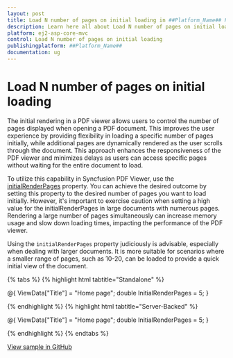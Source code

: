 ```yaml
---
layout: post
title: Load N number of pages on initial loading in ##Platform_Name## Pdfviewer Component
description: Learn here all about Load N number of pages on initial loading in Syncfusion ##Platform_Name## Pdfviewer component of Syncfusion Essential JS 2 and more.
platform: ej2-asp-core-mvc
control: Load N number of pages on initial loading
publishingplatform: ##Platform_Name##
documentation: ug
---
```


# Load N number of pages on initial loading

The initial rendering in a PDF viewer allows users to control the number of pages displayed when opening a PDF document. This improves the user experience by providing flexibility in loading a specific number of pages initially, while additional pages are dynamically rendered as the user scrolls through the document. This approach enhances the responsiveness of the PDF viewer and minimizes delays as users can access specific pages without waiting for the entire document to load.

To utilize this capability in Syncfusion PDF Viewer, use the [initialRenderPages](https://help.syncfusion.com/cr/aspnetcore-js2/syncfusion.ej2.pdfviewer.pdfviewer.html?_ga=2.144520115.723518961.1687236178-1796867613.1686804317#:~:text=value%20is%20null-,InitialRenderPages,-Initially%20renders%20the) property. You can achieve the desired outcome by setting this property to the desired number of pages you want to load initially. However, it's important to exercise caution when setting a high value for the initialRenderPages in large documents with numerous pages. Rendering a large number of pages simultaneously can increase memory usage and slow down loading times, impacting the performance of the PDF viewer.

Using the `initialRenderPages` property judiciously is advisable, especially when dealing with larger documents. It is more suitable for scenarios where a smaller range of pages, such as 10-20, can be loaded to provide a quick initial view of the document.

{% tabs %}
{% highlight html tabtitle="Standalone" %}

@{
    ViewData["Title"] = "Home page";
    double InitialRenderPages = 5;
}

<div class="text-center">
    <ejs-pdfviewer 
        id="pdfviewer" 
        style="height:600px" 
        initialRenderPages="@InitialRenderPages" 
        documentPath="https://cdn.syncfusion.com/content/pdf/pdf-succinctly.pdf">
    </ejs-pdfviewer>
</div>

{% endhighlight %}
{% highlight html tabtitle="Server-Backed" %}

@{
    ViewData["Title"] = "Home page";
    double InitialRenderPages = 5;
}

<div class="text-center">
    <ejs-pdfviewer 
        id="pdfviewer" 
        style="height:600px" 
        serviceUrl="/Index" 
        initialRenderPages="@InitialRenderPages" 
        documentPath="https://cdn.syncfusion.com/content/pdf/pdf-succinctly.pdf">
    </ejs-pdfviewer>
</div>
{% endhighlight %}
{% endtabs %}


[View sample in GitHub](https://github.com/SyncfusionExamples/asp-core-pdf-viewer-examples/tree/master/How%20to/Load%20N%20no%20of%20pages)